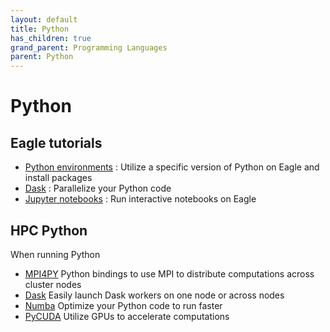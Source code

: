 ```yaml
---
layout: default
title: Python
has_children: true
grand_parent: Programming Languages
parent: Python
---
```


# Python

## Eagle tutorials
* [Python environments](anaconda/) : Utilize a specific version of Python on Eagle and install packages
* [Dask](dask/) : Parallelize your Python code 
* [Jupyter notebooks](jupyter/) : Run interactive notebooks on Eagle

## HPC Python
When running Python 
* [MPI4PY](https://mpi4py.readthedocs.io/en/stable/) Python bindings to use MPI to distribute computations across cluster nodes
* [Dask](https://docs.dask.org/en/latest/) Easily launch Dask workers on one node or across nodes
* [Numba](https://numba.pydata.org/numba-doc/latest/index.html) Optimize your Python code to run faster
* [PyCUDA](https://documen.tician.de/pycuda/) Utilize GPUs to accelerate computations
